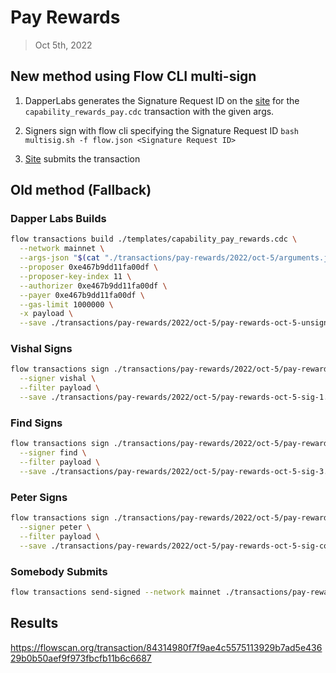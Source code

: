 # Pay Rewards
> Oct 5th, 2022

## New method using Flow CLI multi-sign

1. DapperLabs generates the Signature Request ID on the [site](https://flow-multisig-git-service-account-onflow.vercel.app/mainnet?type=serviceAccount&name=capability_pay_rewards.cdc&param=%5B%20%20%20%20%20%7B%20%20%20%20%20%20%20%20%20%22type%22:%20%22UFix64%22,%20%20%20%20%20%20%20%20%20%22value%22:%20%221298143.0%22%20%20%20%20%20%7D,%20%20%20%20%20%7B%20%20%20%20%20%20%20%20%20%22type%22:%20%22Dictionary%22,%20%20%20%20%20%20%20%20%20%22value%22:%20%5B%5D%20%20%20%20%20%7D%20%5D&acct=0xe467b9dd11fa00df&limit=1000000) for the `capability_rewards_pay.cdc` transaction with the given args.

2. Signers sign with flow cli specifying the Signature Request ID
`bash multisig.sh -f flow.json <Signature Request ID>`

3. [Site](https://flow-multisig-git-service-account-onflow.vercel.app/mainnet) submits the transaction

## Old method (Fallback)

### Dapper Labs Builds

```sh
flow transactions build ./templates/capability_pay_rewards.cdc \
  --network mainnet \
  --args-json "$(cat "./transactions/pay-rewards/2022/oct-5/arguments.json")" \
  --proposer 0xe467b9dd11fa00df \
  --proposer-key-index 11 \
  --authorizer 0xe467b9dd11fa00df \
  --payer 0xe467b9dd11fa00df \
  --gas-limit 1000000 \
  -x payload \
  --save ./transactions/pay-rewards/2022/oct-5/pay-rewards-oct-5-unsigned.rlp
```

### Vishal Signs

```sh
flow transactions sign ./transactions/pay-rewards/2022/oct-5/pay-rewards-oct-5-unsigned.rlp \
  --signer vishal \
  --filter payload \
  --save ./transactions/pay-rewards/2022/oct-5/pay-rewards-oct-5-sig-1.rlp
```

### Find Signs

```sh
flow transactions sign ./transactions/pay-rewards/2022/oct-5/pay-rewards-oct-5-sig-2.rlp \
  --signer find \
  --filter payload \
  --save ./transactions/pay-rewards/2022/oct-5/pay-rewards-oct-5-sig-3.rlp
```

### Peter Signs

```sh
flow transactions sign ./transactions/pay-rewards/2022/oct-5/pay-rewards-oct-5-sig-3.rlp \
  --signer peter \
  --filter payload \
  --save ./transactions/pay-rewards/2022/oct-5/pay-rewards-oct-5-sig-complete.rlp
```

### Somebody Submits

```sh
flow transactions send-signed --network mainnet ./transactions/pay-rewards/2022/oct-5/pay-rewards-oct-5-sig-complete.rlp
```

## Results

https://flowscan.org/transaction/84314980f7f9ae4c5575113929b7ad5e43629b0b50aef9f973fbcfb11b6c6687
